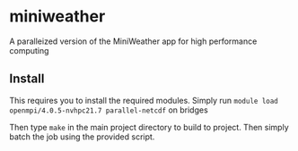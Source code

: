 # miniweather
A paralleized version of the MiniWeather app for high performance computing

## Install
This requires you to install the required modules. Simply run `module load openmpi/4.0.5-nvhpc21.7 parallel-netcdf`
on bridges

Then type `make` in the main project directory to build to project. Then simply batch the job using the provided
script.
